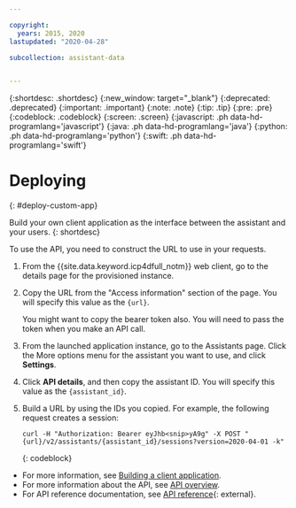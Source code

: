 ```yaml
---

copyright:
  years: 2015, 2020
lastupdated: "2020-04-28"

subcollection: assistant-data


---
```


{:shortdesc: .shortdesc}
{:new_window: target="_blank"}
{:deprecated: .deprecated}
{:important: .important}
{:note: .note}
{:tip: .tip}
{:pre: .pre}
{:codeblock: .codeblock}
{:screen: .screen}
{:javascript: .ph data-hd-programlang='javascript'}
{:java: .ph data-hd-programlang='java'}
{:python: .ph data-hd-programlang='python'}
{:swift: .ph data-hd-programlang='swift'}

# Deploying
{: #deploy-custom-app}

Build your own client application as the interface between the assistant and your users.
{: shortdesc}

To use the API, you need to construct the URL to use in your requests.

1.  From the {{site.data.keyword.icp4dfull_notm}} web client, go to the details page for the provisioned instance.
1.  Copy the URL from the "Access information" section of the page. You will specify this value as the `{url}`.

    You might want to copy the bearer token also. You will need to pass the token when you make an API call.
1.  From the launched application instance, go to the Assistants page. Click the More options menu for the assistant you want to use, and click **Settings**. 
1.  Click **API details**, and then copy the assistant ID. You will specify this value as the `{assistant_id}`.
1.  Build a URL by using the IDs you copied. For example, the following request creates a session:

    ```
    curl -H "Authorization: Bearer eyJhb<snip>yA9g" -X POST "{url}/v2/assistants/{assistant_id}/sessions?version=2020-04-01 -k"
    ```
    {: codeblock}

- For more information, see [Building a client application](/docs/assistant-data?topic=assistant-data-api-client).
- For more information about the API, see [API overview](/docs/assistant-data?topic=assistant-data-api-overview).
- For API reference documentation, see [API reference](https://cloud.ibm.com/apidocs/assistant/assistant-data-v2){: external}.
